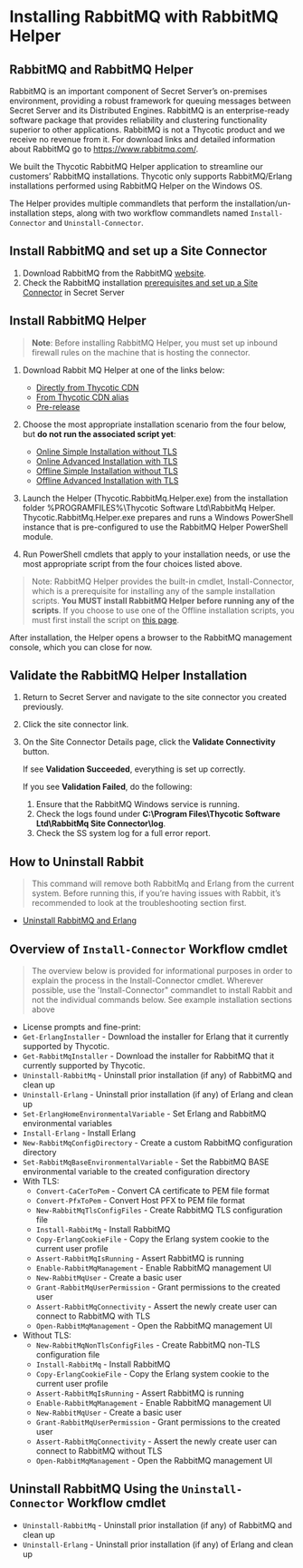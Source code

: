 [title]: # (Installation)
[tags]: # (rabbitmq,installation)
[priority]: # (100)

# Installing RabbitMQ with RabbitMQ Helper

## RabbitMQ and RabbitMQ Helper
RabbitMQ is an important component of Secret Server’s on-premises environment, providing a robust framework for queuing messages between Secret Server and its Distributed Engines. RabbitMQ is an enterprise-ready software package that provides reliability and clustering functionality superior to other applications. RabbitMQ is not a Thycotic product and we receive no revenue from it. For download links and detailed information about RabbitMQ go to https://www.rabbitmq.com/. 

We built the Thycotic RabbitMQ Helper application to streamline our customers’ RabbitMQ installations. Thycotic only supports RabbitMQ/Erlang installations performed using RabbitMQ Helper on the Windows OS. 

The Helper provides multiple commandlets that perform the installation/un-installation steps, along with two workflow commandlets named ```Install-Connector``` and ```Uninstall-Connector```.

## Install RabbitMQ and set up a Site Connector
1. Download RabbitMQ from the RabbitMQ [website](https://www.rabbitmq.com/). 
1. Check the RabbitMQ installation [prerequisites and set up a Site Connector](https://docs.thycotic.com/ss/10.9.0/secret-server-setup/installation/installing-rabbitmq/index.md) in Secret Server


## Install RabbitMQ Helper
> **Note**: Before installing RabbitMQ Helper, you must set up inbound firewall rules on the machine that is hosting the connector.
1. Download Rabbit MQ Helper at one of the links below:

   - [Directly from Thycotic CDN](https://thycocdn.azureedge.net/engineinstallerfiles-master/rabbitMqSiteConnector/grmqh.msi) 
   - [From Thycotic CDN alias](https://updates.thycotic.net/links.ashx?RabbitMqInstaller) 
   - [Pre-release](https://thycodevstorage.blob.core.windows.net/engineinstallerfiles-qa/rabbitMqSiteConnector/grmqh.msi) 

2.	Choose the most appropriate installation scenario from the four below, but **do not run the associated script yet**:

     - [Online Simple Installation without TLS](installnontls.md)
     - [Online Advanced Installation with TLS](installtls.md)
     - [Offline Simple Installation without TLS](installnontls-offline.md)
     - [Offline Advanced Installation with TLS](installtls-offline.md)

2. Launch the Helper (Thycotic.RabbitMq.Helper.exe) from the installation folder %PROGRAMFILES%\Thycotic Software Ltd\RabbitMq Helper. 
      Thycotic.RabbitMq.Helper.exe prepares and runs a Windows PowerShell instance that is pre-configured to use the RabbitMQ Helper PowerShell module.

4. Run PowerShell cmdlets that apply to your installation needs, or use the most appropriate script from the four choices listed above. 
 > Note: RabbitMQ Helper provides the built-in cmdlet, Install-Connector, which is a prerequisite for installing any of the sample installation scripts. **You MUST install RabbitMQ Helper before running any of the scripts**. If you choose to use one of the Offline installation scripts, you must first install the script on [this page](installation/prepare-offline.md).

After installation, the Helper opens a browser to the RabbitMQ management console, which you can close for now.

## Validate the RabbitMQ Helper Installation

1.	Return to Secret Server and navigate to the site connector you created previously.
6.	Click the site connector link. 
7.	On the Site Connector Details page, click the **Validate Connectivity** button.

    If see **Validation Succeeded**, everything is set up correctly.

    If you see **Validation Failed**, do the following: 
    1. Ensure that the RabbitMQ Windows service is running. 
    2. Check the logs found under **C:\Program Files\Thycotic Software Ltd\RabbitMq Site Connector\log**.
    3. Check the SS system log for a full error report.


## How to Uninstall Rabbit

> This command will remove both RabbitMq and Erlang from the current system. Before running this, if you’re having issues with Rabbit, it’s recommended to look at the troubleshooting section first.
- [Uninstall RabbitMQ and Erlang](uninstall.md)

## Overview of ```Install-Connector``` Workflow cmdlet 

> The overview below is provided for informational purposes in order to explain the process in the Install-Connector cmdlet. Wherever possible, use the 'Install-Connector" commandlet to install Rabbit and not the individual commands below. See example installation sections above
* License prompts and fine-print:
* ```Get-ErlangInstaller``` - Download the installer for Erlang that it currently supported by Thycotic.
* ```Get-RabbitMqInstaller``` - Download the installer for RabbitMQ that it currently supported by Thycotic.
* ```Uninstall-RabbitMq``` - Uninstall prior installation (if any) of RabbitMQ and clean up
* ```Uninstall-Erlang``` - Uninstall prior installation (if any) of Erlang and clean up
* ```Set-ErlangHomeEnvironmentalVariable``` - Set Erlang and RabbitMQ environmental variables
* ```Install-Erlang``` - Install Erlang
* ```New-RabbitMqConfigDirectory``` - Create a custom RabbitMQ configuration directory
* ```Set-RabbitMqBaseEnvironmentalVariable``` - Set the RabbitMQ BASE environmental variable to the created configuration directory
* With TLS:
    * ```Convert-CaCerToPem``` - Convert CA certificate to PEM file format
    * ```Convert-PfxToPem``` - Convert Host PFX to PEM file format
    * ```New-RabbitMqTlsConfigFiles``` - Create RabbitMQ TLS configuration file
    * ```Install-RabbitMq``` - Install RabbitMQ
    * ```Copy-ErlangCookieFile``` - Copy the Erlang system cookie to the current user profile
    * ```Assert-RabbitMqIsRunning``` - Assert RabbitMQ is running
    * ```Enable-RabbitMqManagement``` - Enable RabbitMQ management UI
    * ```New-RabbitMqUser``` - Create a basic user 
    * ```Grant-RabbitMqUserPermission``` - Grant permissions to the created user
    * ```Assert-RabbitMqConnectivity``` - Assert the newly create user can connect to RabbitMQ with TLS
    * ```Open-RabbitMqManagement``` - Open the RabbitMQ management UI
* Without TLS:
    * ```New-RabbitMqNonTlsConfigFiles``` - Create RabbitMQ non-TLS configuration file
    * ```Install-RabbitMq``` - Install RabbitMQ
    * ```Copy-ErlangCookieFile``` - Copy the Erlang system cookie to the current user profile
    * ```Assert-RabbitMqIsRunning``` - Assert RabbitMQ is running
    * ```Enable-RabbitMqManagement``` - Enable RabbitMQ management UI
    * ```New-RabbitMqUser``` - Create a basic user 
    * ```Grant-RabbitMqUserPermission``` - Grant permissions to the created user
    * ```Assert-RabbitMqConnectivity``` - Assert the newly create user can connect to RabbitMQ without TLS
    * ```Open-RabbitMqManagement``` - Open the RabbitMQ management UI

## Uninstall RabbitMQ Using the ```Uninstall-Connector``` Workflow cmdlet
* ```Uninstall-RabbitMq``` - Uninstall prior installation (if any) of RabbitMQ and clean up
* ```Uninstall-Erlang``` - Uninstall prior installation (if any) of Erlang and clean up


